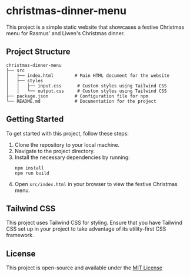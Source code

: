 # christmas-dinner-menu

This project is a simple static website that showcases a festive Christmas menu for Rasmus' and Liwen's Christmas dinner.

## Project Structure

```
christmas-dinner-menu
├── src
│   ├── index.html        # Main HTML document for the website
│   ├── styles
│   │   ├── input.css      # Custom styles using Tailwind CSS
│   │   └── output.css     # Custom styles using Tailwind CSS
├── package.json          # Configuration file for npm
└── README.md             # Documentation for the project
```

## Getting Started

To get started with this project, follow these steps:

1. Clone the repository to your local machine.
2. Navigate to the project directory.
3. Install the necessary dependencies by running:
   ```
   npm install
   npm run build
   ```
4. Open `src/index.html` in your browser to view the festive Christmas menu.

## Tailwind CSS

This project uses Tailwind CSS for styling. Ensure that you have Tailwind CSS set up in your project to take advantage of its utility-first CSS framework.

## License

This project is open-source and available under the [MIT License](LICENSE)